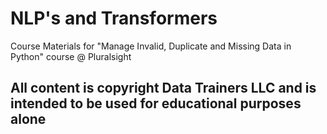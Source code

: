 # NLP's and Transformers

Course Materials for "Manage Invalid, Duplicate and Missing Data in Python" course @ Pluralsight

## All content is copyright Data Trainers LLC and is intended to be used for educational purposes alone
